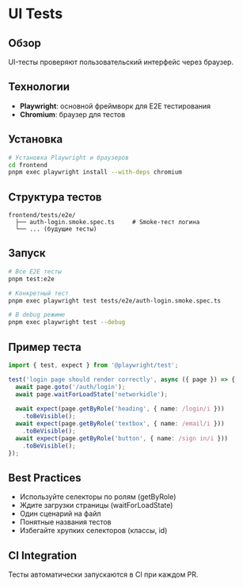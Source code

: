 # UI Tests

## Обзор

UI-тесты проверяют пользовательский интерфейс через браузер.

## Технологии

- **Playwright**: основной фреймворк для E2E тестирования
- **Chromium**: браузер для тестов

## Установка

```bash
# Установка Playwright и браузеров
cd frontend
pnpm exec playwright install --with-deps chromium
```

## Структура тестов

```
frontend/tests/e2e/
  ├── auth-login.smoke.spec.ts     # Smoke-тест логина
  └── ... (будущие тесты)
```

## Запуск

```bash
# Все E2E тесты
pnpm test:e2e

# Конкретный тест
pnpm exec playwright test tests/e2e/auth-login.smoke.spec.ts

# В debug режиме
pnpm exec playwright test --debug
```

## Пример теста

```typescript
import { test, expect } from '@playwright/test';

test('login page should render correctly', async ({ page }) => {
  await page.goto('/auth/login');
  await page.waitForLoadState('networkidle');
  
  await expect(page.getByRole('heading', { name: /login/i }))
    .toBeVisible();
  await expect(page.getByRole('textbox', { name: /email/i }))
    .toBeVisible();
  await expect(page.getByRole('button', { name: /sign in/i }))
    .toBeVisible();
});
```

## Best Practices

- Используйте селекторы по ролям (getByRole)
- Ждите загрузки страницы (waitForLoadState)
- Один сценарий на файл
- Понятные названия тестов
- Избегайте хрупких селекторов (классы, id)

## CI Integration

Тесты автоматически запускаются в CI при каждом PR.
